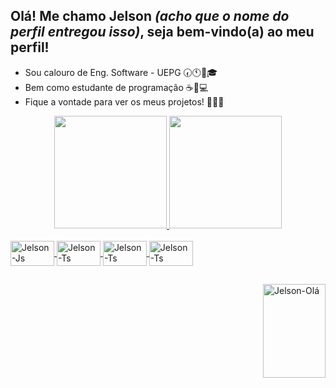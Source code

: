 ## Olá! Me chamo Jelson *(acho que o nome do perfil entregou isso)*, seja bem-vindo(a) ao meu perfil!

- Sou calouro de Eng. Software - UEPG 🕢🕚🏫🎓
- Bem como estudante de programação ☕💾💻
- Fique a vontade para ver os meus projetos! 📓👨‍💻   

<div align="center">
  <a href="https://github.com/JelsonJr">
  <img height="180em" src="https://github-readme-stats.vercel.app/api?username=JelsonJr&show_icons=true&theme=dracula&include_all_commits=true&count_private=true"/>
  <img height="180em" src="https://github-readme-stats.vercel.app/api/top-langs/?username=JelsonJr&layout=compact&langs_count=7&theme=dracula"/>
</div>

<div style="display: inline_block"><br>
  <img align="center" alt="Jelson-Js" height="40" width="70" src="https://img.shields.io/badge/HTML-239120?style=for-the-badge&logo=html5&logoColor=white">
  <img align="center" alt="Jelson-Ts" height="40" width="70" src="https://img.shields.io/badge/JavaScript-F7DF1E?style=for-the-badge&logo=javascript&logoColor=black">
  <img align="center" alt="Jelson-Ts" height="40" width="70" src="https://img.shields.io/badge/Java-ED8B00?style=for-the-badge&logo=java&logoColor=white">
  <img align="center" alt="Jelson-Ts" height="40" width="70" src="https://img.shields.io/badge/CSS-239120?&style=for-the-badge&logo=css3&logoColor=white">
 </div>
 
  ##
  
<div>
 <img align="right" alt="Jelson-Olá" height="150" width="100" src="https://media.discordapp.net/attachments/881675315439611924/882758897700569098/Webp.net-gifmaker.gif?width=453&height=453">
</div>
